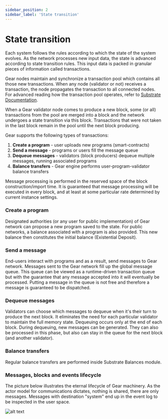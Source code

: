 ```yaml
---
sidebar_position: 2
sidebar_label: 'State transition'
---
```


# State transition

Each system follows the rules according to which the state of the system evolves. As the network processes new input data, the state is advanced according to state transition rules. This input data is packed in granular pieces of information called transactions. 

Gear nodes maintain and synchronize a transaction pool which contains all those new transactions. When any node (validator or not) receives a transaction, the node propagates the transaction to all connected nodes. For advanced reading how the transaction pool operates, refer to [Substrate Documentation](https://substrate.dev/docs/en/knowledgebase/learn-substrate/tx-pool).

When a Gear validator node comes to produce a new block, some (or all) transactions from the pool are merged into a block and the network undergoes a state transition via this block. Transactions that were not taken in the last block remain in the pool until the next block producing.

Gear supports the following types of transactions:

1.	**Create a program** - user uploads new programs (smart-contracts)
2.	**Send a message** - programs or users fill the message queue
3.	**Dequeue messages** - validators (block producers) dequeue multiple messages, running associated programs
4.	**Balance transfers** - Gear engine performs user-program-validator balance transfers

Message processing is performed in the reserved space of the block construction/import time. It is guaranteed that message processing will be executed in every block, and at least at some particular rate determined by current instance settings.

### Create a program

Designated authorities (or any user for public implementation) of Gear network can propose a new program saved to the state. For public networks, a balance associated with a program is also provided. This new balance then constitutes the initial balance (Existential Deposit).

### Send a message

End-users interact with programs and as a result, send messages to Gear network. Messages sent to the Gear network fill up the global message queue. This queue can be viewed as a runtime-driven transaction queue but with the guarantee that any message accepted into it will eventually be processed. Putting a message in the queue is not free and therefore a message is guaranteed to be dispatched.

### Dequeue messages

Validators can choose which messages to dequeue when it's their turn to produce the next block. It eliminates the need for each particular validator to maintain the full memory state. Dequeuing occurs only at the end of each block. During dequeuing, new messages can be generated. They can also be processed in this phase, but also can stay in the queue for the next block (and another validator).

### Balance transfers

Regular balance transfers are performed inside Substrate Balances module.

### Messages, blocks and events lifecycle

The picture below illustrates the eternal lifecycle of Gear machinery. As the actor model for communications dictates, nothing is shared, there are only messages. Messages with destination "system" end up in the event log to be inspected in the user space.

![alt text](/assets/mq.jpg)